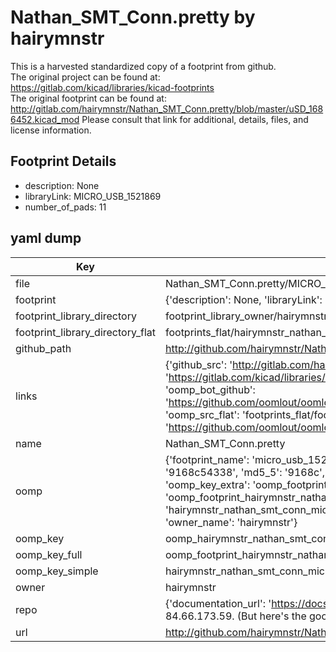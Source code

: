 # Nathan_SMT_Conn.pretty by hairymnstr  
This is a harvested standardized copy of a footprint from github.  
The original project can be found at:  
https://gitlab.com/kicad/libraries/kicad-footprints  
The original footprint can be found at:
http://gitlab.com/hairymnstr/Nathan_SMT_Conn.pretty/blob/master/uSD_1686452.kicad_mod
Please consult that link for additional, details, files, and license information.  
## Footprint Details
* description: None  
* libraryLink: MICRO_USB_1521869  
* number_of_pads: 11  
## yaml dump  
| Key | Value |  
| --- | --- |  
| file | Nathan_SMT_Conn.pretty/MICRO_USB_1521869.kicad_mod |  
| footprint | {'description': None, 'libraryLink': 'MICRO_USB_1521869', 'number_of_pads': 11} |  
| footprint_library_directory | footprint_library_owner/hairymnstr_Nathan_SMT_Conn.pretty |  
| footprint_library_directory_flat | footprints_flat/hairymnstr_nathan_smt_conn_micro_usb_1521869/working |  
| github_path | http://github.com/hairymnstr/Nathan_SMT_Conn.pretty/blob/master/MICRO_USB_1521869.kicad_mod |  
| links | {'github_src': 'http://gitlab.com/hairymnstr/Nathan_SMT_Conn.pretty/blob/master/uSD_1686452.kicad_mod', 'github_src_repo': 'https://gitlab.com/kicad/libraries/kicad-footprints', 'oomp_bot': 'footprints/hairymnstr_nathan_smt_conn_micro_usb_1521869/working', 'oomp_bot_github': 'https://github.com/oomlout/oomlout_oomp_footprint_bot/tree/main/footprints/hairymnstr_nathan_smt_conn_micro_usb_1521869/working', 'oomp_src_flat': 'footprints_flat/footprints_flat/hairymnstr_nathan_smt_conn_micro_usb_1521869/working', 'oomp_src_flat_github': 'https://github.com/oomlout/oomlout_oomp_footprint_src/tree/main/footprints_flat/hairymnstr_nathan_smt_conn_micro_usb_1521869/working'} |  
| name | Nathan_SMT_Conn.pretty |  
| oomp | {'footprint_name': 'micro_usb_1521869', 'library_name': 'nathan_smt_conn', 'md5': '9168c543382f49ee0c8d002722257606', 'md5_10': '9168c54338', 'md5_5': '9168c', 'md5_6': '9168c5', 'oomp_key': 'oomp_hairymnstr_nathan_smt_conn_micro_usb_1521869', 'oomp_key_extra': 'oomp_footprint_hairymnstr_nathan_smt_conn_micro_usb_1521869', 'oomp_key_full': 'oomp_footprint_hairymnstr_nathan_smt_conn_micro_usb_1521869_9168c5', 'oomp_key_simple': 'hairymnstr_nathan_smt_conn_micro_usb_1521869', 'original_filename': 'Nathan_SMT_Conn.pretty/MICRO_USB_1521869.kicad_mod', 'owner_name': 'hairymnstr'} |  
| oomp_key | oomp_hairymnstr_nathan_smt_conn_micro_usb_1521869 |  
| oomp_key_full | oomp_footprint_hairymnstr_nathan_smt_conn_micro_usb_1521869 |  
| oomp_key_simple | hairymnstr_nathan_smt_conn_micro_usb_1521869 |  
| owner | hairymnstr |  
| repo | {'documentation_url': 'https://docs.github.com/rest/overview/resources-in-the-rest-api#rate-limiting', 'message': "API rate limit exceeded for 84.66.173.59. (But here's the good news: Authenticated requests get a higher rate limit. Check out the documentation for more details.)"} |  
| url | http://github.com/hairymnstr/Nathan_SMT_Conn.pretty |  

